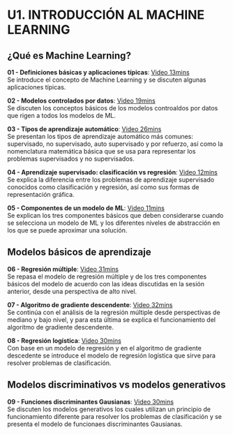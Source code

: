 # U1. INTRODUCCIÓN AL MACHINE LEARNING

## ¿Qué es Machine Learning?

**01 - Definiciones básicas y aplicaciones típicas**: [Video 13mins](https://www.youtube.com/watch?v=QCA72Ds09do) <br/> Se introduce el concepto de Machine Learning y se discuten algunas aplicaciones típicas.

**02 - Modelos controlados por datos**: [Video 19mins](https://www.youtube.com/watch?v=tFUW0O45thc) <br/> Se discuten los conceptos básicos de los modelos controaldos por datos que rigen a todos los modelos de ML.

**03 - Tipos de aprendizaje automático**: [Video 26mins](https://www.youtube.com/watch?v=XM-RSxrIJ-8) <br/> Se presentan los tipos de aprendizaje automático más comunes: supervisado, no supervisado, auto supervisado y por refuerzo, así como la nomenclatura matemática básica que se usa para representar los problemas supervisados y no supervisados.

**04 - Aprendizaje supervisado: clasificación vs regresión**: [Video 12mins](https://www.youtube.com/watch?v=ya0umhsbNTE) <br/> Se explica la diferencia entre los problemas de aprendizaje supervisado conocidos como clasificación y regresión, así como sus formas de representación gráfica. 

**05 - Componentes de un modelo de ML**: [Video 11mins](https://www.youtube.com/watch?v=4fXhLRE1bIQ) <br/> Se explican los tres componentes básicos que deben considerarse cuando se selecciona un modelo de ML y los diferentes niveles de abstracción en los que se puede aproximar una solución.


## Modelos básicos de aprendizaje

**06 - Regresión múltiple**: [Video 31mins](https://www.youtube.com/watch?v=CIEMbXPYNoE) <br/> Se repasa el modelo de regresión múltiple y de los tres componentes básicos del modelo de acuerdo con las ideas discutidas en la sesión anterior, desde una perspectiva de alto nivel.

**07 - Algoritmo de gradiente descendente**: [Video 32mins](https://www.youtube.com/watch?v=vcNw2McLCxU) <br/> Se continúa con el análisis de la regresión múltiple desde perspectivas de mediano y bajo nivel, y para esta última se explica el funcionamiento del algoritmo de gradiente descendente.

**08 - Regresión logística**: [Video 30mins]() <br/> Con base en un modelo de regresión y en el algoritmo de gradiente descedente se introduce el modelo de regresión logística que sirve para resolver problemas de clasificación.


## Modelos discriminativos vs modelos generativos

**09 - Funciones discriminantes Gausianas**: [Video 30mins]() <br/> Se discuten los modelos generativos los cuales utilizan un principio de funcionamiento diferente para resolver los problemas de clasificación y se presenta el modelo de funcionaes discriminantes Gausianas.
